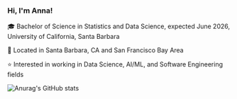 ### Hi, I'm Anna!

🎓 Bachelor of Science in Statistics and Data Science, expected June 2026, University of California, Santa Barbara

📌 Located in Santa Barbara, CA and San Francisco Bay Area

⭐️ Interested in working in Data Science, AI/ML, and Software Engineering fields

![Anurag's GitHub stats](https://github-readme-stats.vercel.app/api?username=annagornyitzki&show_icons=true&theme=tokyonight)
